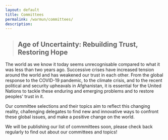 ```yaml
---
layout: default
title: Committees
permalink: /warmun/committees/
description:
---
```

>## Age of Uncertainty: Rebuilding Trust, Restoring Hope

The world as we know it today seems unrecognisable compared to what it was less than two years ago. Successive crises have increased tension around the world and has weakened our trust in each other. From the global response to the COVID-19 pandemic, to the climate crisis, and to the recent political and security upheavals in Afghanistan, it is essential for the United Nations to tackle these enduring and emerging problems and to restore peoples' trust in it.

Our committee selections and their topics aim to reflect this changing reality, challenging delegates to find new and innovative ways to confront these global issues, and make a positive change on the world.

We will be publishing our list of commmittees soon, please check back regularly to find out about our committees and topics!
